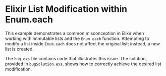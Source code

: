 # Elixir List Modification within Enum.each

This example demonstrates a common misconception in Elixir when working with immutable lists and the `Enum.each` function.  Attempting to modify a list inside `Enum.each` does not affect the original list; instead, a new list is created.

The `bug.exs` file contains code that illustrates this issue. The solution, provided in `bugSolution.exs`, shows how to correctly achieve the desired list modification.